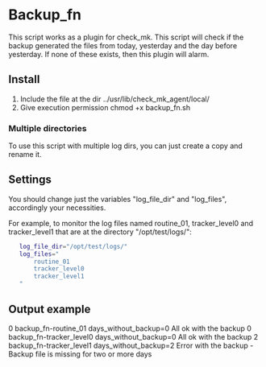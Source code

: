 # Backup_fn

This script works as a plugin for check_mk. This script will check if the backup generated the files from today, yesterday and the day before yesterday. If none of these exists, then this plugin will alarm.

## Install

1. Include the file at the dir ../usr/lib/check_mk_agent/local/
2. Give execution permission chmod +x backup_fn.sh

### Multiple directories

To use this script with multiple log dirs, you can just create a copy and rename it.

## Settings
You should change just the variables "log_file_dir" and "log_files", accordingly your necessities.

For example, to monitor the log files named routine_01, tracker_level0 and tracker_level1 that are at the directory "/opt/test/logs/":

```bash
   log_file_dir="/opt/test/logs/"
   log_files="
       routine_01
       tracker_level0
       tracker_level1
   "
```

## Output example
   0 backup_fn-routine_01 days_without_backup=0 All ok with the backup
   0 backup_fn-tracker_level0 days_without_backup=0 All ok with the backup
   2 backup_fn-tracker_level1 days_without_backup=2 Error with the backup - Backup file is missing for two or more days
